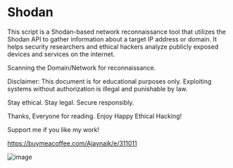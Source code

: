 # Shodan
This script is a Shodan-based network reconnaissance tool that utilizes the Shodan API to gather information about a target IP address or domain. It helps security researchers and ethical hackers analyze publicly exposed devices and services on the internet.

Scanning the Domain/Network for reconnaissance.

Disclaimer: This document is for educational purposes only. Exploiting systems without authorization is illegal and punishable by law.

Stay ethical. Stay legal. Secure responsibly.

Thanks, Everyone for reading. Enjoy Happy Ethical Hacking!

Support me if you like my work!

https://buymeacoffee.com/Ajaynaik/e/311011

![image](https://github.com/user-attachments/assets/6e2fecca-dcea-4741-ac01-499756a58257)

